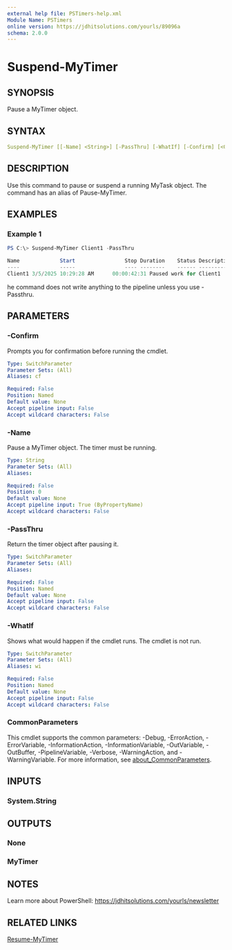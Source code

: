 ```yaml
---
external help file: PSTimers-help.xml
Module Name: PSTimers
online version: https://jdhitsolutions.com/yourls/89096a
schema: 2.0.0
---
```


# Suspend-MyTimer

## SYNOPSIS

Pause a MyTimer object.

## SYNTAX

```yaml
Suspend-MyTimer [[-Name] <String>] [-PassThru] [-WhatIf] [-Confirm] [<CommonParameters>]
```

## DESCRIPTION

Use this command to pause or suspend a running MyTask object. The command has an alias of Pause-MyTimer.

## EXAMPLES

### Example 1

```powershell
PS C:\> Suspend-MyTimer Client1 -PassThru

Name             Start                Stop Duration    Status Description
----             -----                ---- --------    ------ -----------
Client1 3/5/2025 10:29:28 AM      00:00:42:31 Paused work for Client1
```

he command does not write anything to the pipeline unless you use -Passthru.

## PARAMETERS

### -Confirm

Prompts you for confirmation before running the cmdlet.

```yaml
Type: SwitchParameter
Parameter Sets: (All)
Aliases: cf

Required: False
Position: Named
Default value: None
Accept pipeline input: False
Accept wildcard characters: False
```

### -Name

Pause a MyTimer object. The timer must be running.

```yaml
Type: String
Parameter Sets: (All)
Aliases:

Required: False
Position: 0
Default value: None
Accept pipeline input: True (ByPropertyName)
Accept wildcard characters: False
```

### -PassThru

Return the timer object after pausing it.

```yaml
Type: SwitchParameter
Parameter Sets: (All)
Aliases:

Required: False
Position: Named
Default value: None
Accept pipeline input: False
Accept wildcard characters: False
```

### -WhatIf

Shows what would happen if the cmdlet runs.
The cmdlet is not run.

```yaml
Type: SwitchParameter
Parameter Sets: (All)
Aliases: wi

Required: False
Position: Named
Default value: None
Accept pipeline input: False
Accept wildcard characters: False
```

### CommonParameters

This cmdlet supports the common parameters: -Debug, -ErrorAction, -ErrorVariable, -InformationAction, -InformationVariable, -OutVariable, -OutBuffer, -PipelineVariable, -Verbose, -WarningAction, and -WarningVariable. For more information, see [about_CommonParameters](http://go.microsoft.com/fwlink/?LinkID=113216).

## INPUTS

### System.String

## OUTPUTS

### None

### MyTimer

## NOTES

Learn more about PowerShell: https://jdhitsolutions.com/yourls/newsletter

## RELATED LINKS

[Resume-MyTimer](Resume-MyTimer.md)
